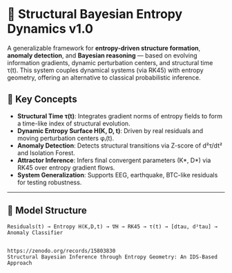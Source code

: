 # 🧠 Structural Bayesian Entropy Dynamics v1.0

A generalizable framework for **entropy-driven structure formation**, **anomaly detection**, and **Bayesian reasoning** — based on evolving information gradients, dynamic perturbation centers, and structural time τ(t). This system couples dynamical systems (via RK45) with entropy geometry, offering an alternative to classical probabilistic inference.

## 📌 Key Concepts

- **Structural Time τ(t)**: Integrates gradient norms of entropy fields to form a time-like index of structural evolution.
- **Dynamic Entropy Surface H(K, D, t)**: Driven by real residuals and moving perturbation centers φᵢ(t).
- **Anomaly Detection**: Detects structural transitions via Z-score of d²τ/dt² and Isolation Forest.
- **Attractor Inference**: Infers final convergent parameters (K*, D*) via RK45 over entropy gradient flows.
- **System Generalization**: Supports EEG, earthquake, BTC-like residuals for testing robustness.

---

## 🧬 Model Structure

```text
Residuals(t) → Entropy H(K,D,t) → ∇H → RK45 → τ(t) → [dtau, d²tau] → Anomaly Classifier


https://zenodo.org/records/15803830
Structural Bayesian Inference through Entropy Geometry: An IDS-Based Approach
